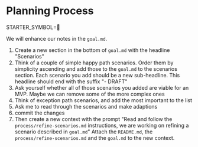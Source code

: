 # Planning Process

STARTER_SYMBOL=📝

We will enhance our notes in the `goal.md`.

1. Create a new section in the bottom of `goal.md` with the headline "Scenarios"
1. Think of a couple of simple happy path scenarios. Order them by simplicity ascending and add those to the `goal.md` to the scenarios section. Each scenario you add should be a new sub-headline. This headline should end with the suffix "- DRAFT"
1. Ask yourself whether all of those scenarios you added are viable for an MVP. Maybe we can remove some of the more complex ones
1. Think of exception path scenarios, and add the most important to the list
1. Ask me to read through the scenarios and make adaptions
1. commit the changes
1. Then create a new context with the prompt "Read and follow the `process/refine-scenarios.md` instructions, we are working on refining a scenario described in `goal.md`"
Attach the `README.md`, the `process/refine-scenarios.md` and the `goal.md` to the new context. 